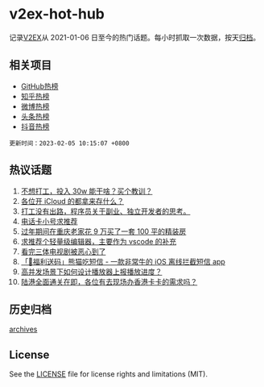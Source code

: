 # v2ex-hot-hub

 记录[V2EX](https://www.v2ex.com/)从 2021-01-06 日至今的热门话题。每小时抓取一次数据，按天[归档](archives)。
 
 ## 相关项目

- [GitHub热榜](https://github.com/it985/github-hot-hub)
- [知乎热榜](https://github.com/it985/zhihu-hot-hub)
- [微博热榜](https://github.com/it985/weibo-hot-hub)
- [头条热榜](https://github.com/it985/toutiao-hot-hub)
- [抖音热榜](https://github.com/it985/douyin-hot-hub)


 `更新时间：2023-02-05 10:15:07 +0800`

## 热议话题

1. [不想打工，投入 30w 能干啥？买个教训？](https://www.v2ex.com/t/913106)
1. [各位开 iCloud 的都拿来存什么？](https://www.v2ex.com/t/913094)
1. [打工没有出路，程序员关于副业、独立开发者的思考。](https://www.v2ex.com/t/913117)
1. [电话卡小号求推荐](https://www.v2ex.com/t/913135)
1. [过年期间在重庆老家花 9 万买了一套 100 平的精装房](https://www.v2ex.com/t/913161)
1. [求推荐个轻量级编辑器，主要作为 vscode 的补充](https://www.v2ex.com/t/913193)
1. [看完三体电视剧被恶心到了](https://www.v2ex.com/t/913149)
1. [「🎉福利送码」熊猫吃短信 - 一款非常牛的 iOS 离线拦截短信 app](https://www.v2ex.com/t/913200)
1. [高并发场景下如何设计播放器上报播放进度？](https://www.v2ex.com/t/913096)
1. [陆港全面通关在即，各位有去现场办香港卡卡的需求吗？](https://www.v2ex.com/t/913116)

## 历史归档

[archives](archives)

## License

See the [LICENSE](LICENSE) file for license rights and limitations (MIT).
